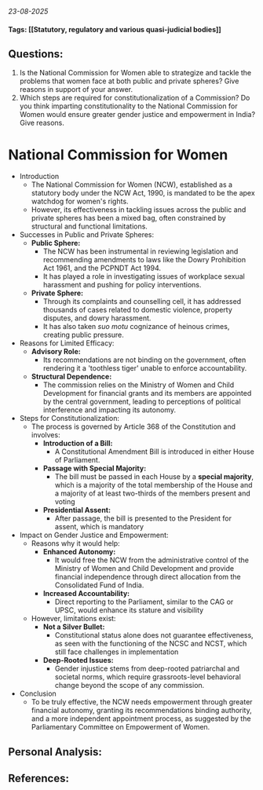 *23-08-2025*
#### Tags: [[Statutory, regulatory and various quasi-judicial bodies]]


## Questions:

1. Is the National Commission for Women able to strategize and tackle the problems that women face at both public and private spheres? Give reasons in support of your answer.
2. Which steps are required for constitutionalization of a Commission? Do you think imparting constitutionality to the National Commission for Women would ensure greater gender justice and empowerment in India? Give reasons.

# National Commission for Women

- Introduction
	- The National Commission for Women (NCW), established as a statutory body under the NCW Act, 1990, is mandated to be the apex watchdog for women's rights. 
	- However, its effectiveness in tackling issues across the public and private spheres has been a mixed bag, often constrained by structural and functional limitations.
- Successes in Public and Private Spheres:
	- **Public Sphere:** 
		- The NCW has been instrumental in reviewing legislation and recommending amendments to laws like the Dowry Prohibition Act 1961, and the PCPNDT Act 1994. 
		- It has played a role in investigating issues of workplace sexual harassment and pushing for policy interventions.
	- **Private Sphere:** 
		- Through its complaints and counselling cell, it has addressed thousands of cases related to domestic violence, property disputes, and dowry harassment. 
		- It has also taken _suo motu_ cognizance of heinous crimes, creating public pressure.
- Reasons for Limited Efficacy:
	- **Advisory Role:** 
		- Its recommendations are not binding on the government, often rendering it a 'toothless tiger' unable to enforce accountability.
	- **Structural Dependence:** 
		- The commission relies on the Ministry of Women and Child Development for financial grants and its members are appointed by the central government, leading to perceptions of political interference and impacting its autonomy.
- Steps for Constitutionalization:
	- The process is governed by Article 368 of the Constitution and involves:
		- **Introduction of a Bill:** 
			- A Constitutional Amendment Bill is introduced in either House of Parliament.
		- **Passage with Special Majority:** 
			- The bill must be passed in each House by a **special majority**, which is a majority of the total membership of the House and a majority of at least two-thirds of the members present and voting
		- **Presidential Assent:** 
			- After passage, the bill is presented to the President for assent, which is mandatory
- Impact on Gender Justice and Empowerment:
	- Reasons why it would help:
		- **Enhanced Autonomy:** 
			- It would free the NCW from the administrative control of the Ministry of Women and Child Development and provide financial independence through direct allocation from the Consolidated Fund of India.
		- **Increased Accountability:** 
			- Direct reporting to the Parliament, similar to the CAG or UPSC, would enhance its stature and visibility
	- However, limitations exist:
		- **Not a Silver Bullet:** 
			- Constitutional status alone does not guarantee effectiveness, as seen with the functioning of the NCSC and NCST, which still face challenges in implementation
		- **Deep-Rooted Issues:** 
			- Gender injustice stems from deep-rooted patriarchal and societal norms, which require grassroots-level behavioral change beyond the scope of any commission.
- Conclusion
	- To be truly effective, the NCW needs empowerment through greater financial autonomy, granting its recommendations binding authority, and a more independent appointment process, as suggested by the Parliamentary Committee on Empowerment of Women.




## Personal Analysis:


## References: